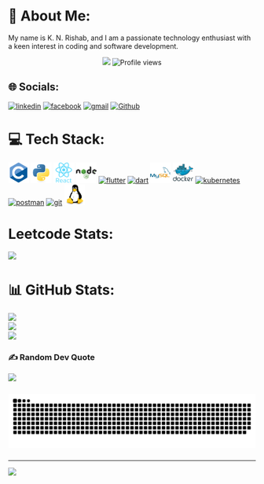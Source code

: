 # 💫 About Me:
My name is K. N. Rishab, and I am a passionate technology enthusiast with a keen interest in coding and software development.

<div align="center">
  <img src="https://visitor-badge.laobi.icu/badge?page_id=rishabpuranika.rishabpuranika&" />
  <img src="https://komarev.com/ghpvc/?username=rishabpuranika" alt="Profile views" />
</div>


## 🌐 Socials:
<p><a target="_blank" href="https://www.linkedin.com/in/K N Rishab puranika" style="display: inline-block;"><img src="https://img.shields.io/badge/linkedin-logo?style=for-the-badge&logo=linkedin&logoColor=white&color=%230a77b6" alt="linkedin" /></a>
<a target="_blank" href="https://www.facebook.com/rishabpuranika" style="display: inline-block;"><img src="https://img.shields.io/badge/facebook-logo?style=for-the-badge&logo=facebook&logoColor=white&color=%230866ff" alt="facebook" /></a>
<a target="_blank" href="mailto:145rishab@gmail.com" style="display: inline-block;"><img src="https://img.shields.io/badge/gmail-logo?style=for-the-badge&logo=gmail&logoColor=white&color=red" alt="gmail" /></a>
<a target="_blank" href="https://github.com/rishabpuranika" style="display: inline-block;"><img src="https://img.shields.io/badge/github-logo?style=for-the-badge&logo=github&logoColor=white&color=black" alt="Github" /></a></p>

# 💻 Tech Stack:
<p><a target="_blank" href="https://raw.githubusercontent.com/devicons/devicon/master/icons/c/c-original.svg" style="display: inline-block;"><img src="https://raw.githubusercontent.com/devicons/devicon/master/icons/c/c-original.svg" alt="c" width="42" height="42" /></a>
<a target="_blank" href="https://raw.githubusercontent.com/devicons/devicon/master/icons/python/python-original.svg" style="display: inline-block;"><img src="https://raw.githubusercontent.com/devicons/devicon/master/icons/python/python-original.svg" alt="python" width="42" height="42" /></a>
<a target="_blank" href="https://raw.githubusercontent.com/devicons/devicon/master/icons/react/react-original-wordmark.svg" style="display: inline-block;"><img src="https://raw.githubusercontent.com/devicons/devicon/master/icons/react/react-original-wordmark.svg" alt="react" width="42" height="42" /></a>
<a target="_blank" href="https://raw.githubusercontent.com/devicons/devicon/master/icons/nodejs/nodejs-original-wordmark.svg" style="display: inline-block;"><img src="https://raw.githubusercontent.com/devicons/devicon/master/icons/nodejs/nodejs-original-wordmark.svg" alt="nodejs" width="42" height="42" /></a>
<a target="_blank" href="https://www.vectorlogo.zone/logos/flutterio/flutterio-icon.svg" style="display: inline-block;"><img src="https://www.vectorlogo.zone/logos/flutterio/flutterio-icon.svg" alt="flutter" width="42" height="42" /></a>
<a target="_blank" href="https://www.vectorlogo.zone/logos/dartlang/dartlang-icon.svg" style="display: inline-block;"><img src="https://www.vectorlogo.zone/logos/dartlang/dartlang-icon.svg" alt="dart" width="42" height="42" /></a>
<a target="_blank" href="https://raw.githubusercontent.com/devicons/devicon/master/icons/mysql/mysql-original-wordmark.svg" style="display: inline-block;"><img src="https://raw.githubusercontent.com/devicons/devicon/master/icons/mysql/mysql-original-wordmark.svg" alt="mysql" width="42" height="42" /></a>
<a target="_blank" href="https://raw.githubusercontent.com/devicons/devicon/master/icons/docker/docker-original-wordmark.svg" style="display: inline-block;"><img src="https://raw.githubusercontent.com/devicons/devicon/master/icons/docker/docker-original-wordmark.svg" alt="docker" width="42" height="42" /></a>
<a target="_blank" href="https://www.vectorlogo.zone/logos/kubernetes/kubernetes-icon.svg" style="display: inline-block;"><img src="https://www.vectorlogo.zone/logos/kubernetes/kubernetes-icon.svg" alt="kubernetes" width="42" height="42" /></a>
<a target="_blank" href="https://www.vectorlogo.zone/logos/getpostman/getpostman-icon.svg" style="display: inline-block;"><img src="https://www.vectorlogo.zone/logos/getpostman/getpostman-icon.svg" alt="postman" width="42" height="42" /></a>
<a target="_blank" href="https://www.vectorlogo.zone/logos/git-scm/git-scm-icon.svg" style="display: inline-block;"><img src="https://www.vectorlogo.zone/logos/git-scm/git-scm-icon.svg" alt="git" width="42" height="42" /></a>
<a target="_blank" href="https://raw.githubusercontent.com/devicons/devicon/master/icons/linux/linux-original.svg" style="display: inline-block;"><img src="https://raw.githubusercontent.com/devicons/devicon/master/icons/linux/linux-original.svg" alt="linux" width="42" height="42" /></a></p>

# Leetcode Stats:

<a href="https://www.leetcode.com/rishabpuranika" target="_blank">
    <img src="https://leetcard.jacoblin.cool/rishabpuranika?theme=dark&font=Barlow%20Semi%20Condensed&ext=heatmap">
</a>

# 📊 GitHub Stats:
![](https://github-readme-stats.vercel.app/api?username=rishabpuranika&theme=dark&hide_border=false&include_all_commits=true&count_private=true)<br/>
![](https://nirzak-streak-stats.vercel.app/?user=rishabpuranika&theme=dark&hide_border=false)<br/>
![](https://github-readme-stats.vercel.app/api/top-langs/?username=rishabpuranika&theme=dark&hide_border=false&include_all_commits=true&count_private=true&layout=compact)

### ✍️ Random Dev Quote
![](https://quotes-github-readme.vercel.app/api?type=vetical&theme=radical)

###

<picture>
  <source media="(prefers-color-scheme: dark)" srcset="https://raw.githubusercontent.com/rishabpuranika/rishabpuranika/output/github-snake-dark.svg" />
  <source media="(prefers-color-scheme: light)" srcset="https://raw.githubusercontent.com/rishabpuranika/rishabpuranika/output/github-snake.svg" />
  <img alt="github-snake" src="https://raw.githubusercontent.com/rishabpuranika/rishabpuranika/output/github-snake.svg" />
</picture>

###
---
[![](https://visitcount.itsvg.in/api?id=rishabpuranika&icon=0&color=0)](https://visitcount.itsvg.in)

<!-- Proudly created with GPRM ( https://gprm.itsvg.in ) -->